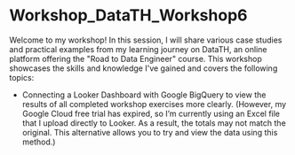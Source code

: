 # Workshop_DataTH_Workshop6

Welcome to my workshop! In this session, I will share various case studies and practical examples from my learning journey on DataTH, an online platform offering the "Road to Data Engineer" course. This workshop showcases the skills and knowledge I've gained and covers the following topics:

- Connecting a Looker Dashboard with Google BigQuery to view the results of all completed workshop exercises more clearly. (However, my Google Cloud free trial has expired, so I’m currently using an Excel file that I upload     directly to Looker. As a result, the totals may not match the original. This alternative allows you to try and view the data using this method.)
